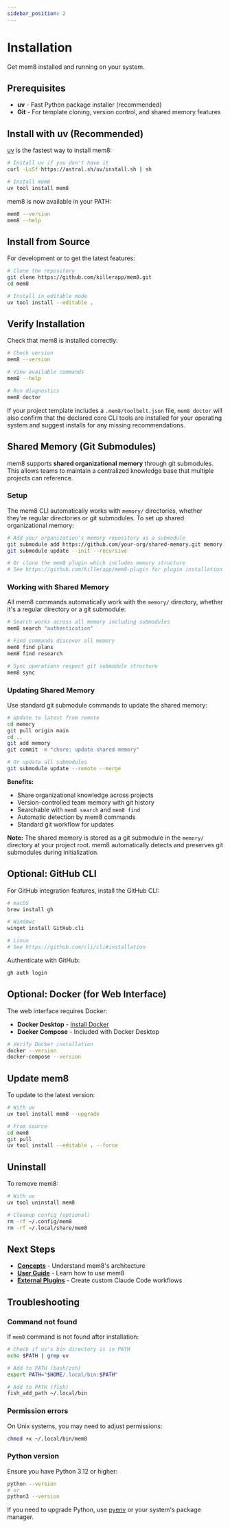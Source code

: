 ```yaml
---
sidebar_position: 2
---
```


# Installation

Get mem8 installed and running on your system.

## Prerequisites

- **uv** - Fast Python package installer (recommended)
- **Git** - For template cloning, version control, and shared memory features

## Install with uv (Recommended)

[uv](https://github.com/astral-sh/uv) is the fastest way to install mem8:

```bash
# Install uv if you don't have it
curl -LsSf https://astral.sh/uv/install.sh | sh

# Install mem8
uv tool install mem8
```

mem8 is now available in your PATH:

```bash
mem8 --version
mem8 --help
```

## Install from Source

For development or to get the latest features:

```bash
# Clone the repository
git clone https://github.com/killerapp/mem8.git
cd mem8

# Install in editable mode
uv tool install --editable .
```

## Verify Installation

Check that mem8 is installed correctly:

```bash
# Check version
mem8 --version

# View available commands
mem8 --help

# Run diagnostics
mem8 doctor
```

If your project template includes a `.mem8/toolbelt.json` file, `mem8 doctor` will also confirm that the declared core CLI tools are installed for your operating system and suggest installs for any missing recommendations.

## Shared Memory (Git Submodules)

mem8 supports **shared organizational memory** through git submodules. This allows teams to maintain a centralized knowledge base that multiple projects can reference.

### Setup

The mem8 CLI automatically works with `memory/` directories, whether they're regular directories or git submodules. To set up shared organizational memory:

```bash
# Add your organization's memory repository as a submodule
git submodule add https://github.com/your-org/shared-memory.git memory
git submodule update --init --recursive

# Or clone the mem8 plugin which includes memory structure
# See https://github.com/killerapp/mem8-plugin for plugin installation
```

### Working with Shared Memory

All mem8 commands automatically work with the `memory/` directory, whether it's a regular directory or a git submodule:

```bash
# Search works across all memory including submodules
mem8 search "authentication"

# Find commands discover all memory
mem8 find plans
mem8 find research

# Sync operations respect git submodule structure
mem8 sync
```

### Updating Shared Memory

Use standard git submodule commands to update the shared memory:

```bash
# Update to latest from remote
cd memory
git pull origin main
cd ..
git add memory
git commit -m "chore: update shared memory"

# Or update all submodules
git submodule update --remote --merge
```

**Benefits:**
- Share organizational knowledge across projects
- Version-controlled team memory with git history
- Searchable with `mem8 search` and `mem8 find`
- Automatic detection by mem8 commands
- Standard git workflow for updates

**Note:** The shared memory is stored as a git submodule in the `memory/` directory at your project root. mem8 automatically detects and preserves git submodules during initialization.

## Optional: GitHub CLI

For GitHub integration features, install the GitHub CLI:

```bash
# macOS
brew install gh

# Windows
winget install GitHub.cli

# Linux
# See https://github.com/cli/cli#installation
```

Authenticate with GitHub:

```bash
gh auth login
```

## Optional: Docker (for Web Interface)

The web interface requires Docker:

- **Docker Desktop** - [Install Docker](https://docs.docker.com/get-docker/)
- **Docker Compose** - Included with Docker Desktop

```bash
# Verify Docker installation
docker --version
docker-compose --version
```

## Update mem8

To update to the latest version:

```bash
# With uv
uv tool install mem8 --upgrade

# From source
cd mem8
git pull
uv tool install --editable . --force
```

## Uninstall

To remove mem8:

```bash
# With uv
uv tool uninstall mem8

# Cleanup config (optional)
rm -rf ~/.config/mem8
rm -rf ~/.local/share/mem8
```

## Next Steps

- **[Concepts](./concepts)** - Understand mem8's architecture
- **[User Guide](./user-guide/getting-started)** - Learn how to use mem8
- **[External Plugins](./external-templates)** - Create custom Claude Code workflows

## Troubleshooting

### Command not found

If `mem8` command is not found after installation:

```bash
# Check if uv's bin directory is in PATH
echo $PATH | grep uv

# Add to PATH (bash/zsh)
export PATH="$HOME/.local/bin:$PATH"

# Add to PATH (fish)
fish_add_path ~/.local/bin
```

### Permission errors

On Unix systems, you may need to adjust permissions:

```bash
chmod +x ~/.local/bin/mem8
```

### Python version

Ensure you have Python 3.12 or higher:

```bash
python --version
# or
python3 --version
```

If you need to upgrade Python, use [pyenv](https://github.com/pyenv/pyenv) or your system's package manager.
